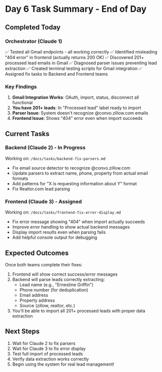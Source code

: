 # Day 6 Task Summary - End of Day

## Completed Today

### Orchestrator (Claude 1)
✅ Tested all Gmail endpoints - all working correctly
✅ Identified misleading "404 error" in frontend (actually returns 200 OK)
✅ Discovered 201+ processed lead emails in Gmail
✅ Diagnosed parser issues preventing lead extraction
✅ Created terminal testing scripts for Gmail integration
✅ Assigned fix tasks to Backend and Frontend teams

### Key Findings
1. **Gmail Integration Works**: OAuth, import, status, disconnect all functional
2. **You have 201+ leads**: In "Processed lead" label ready to import
3. **Parser Issue**: System doesn't recognize @convo.zillow.com emails
4. **Frontend Issue**: Shows "404" error even when import succeeds

## Current Tasks

### Backend (Claude 2) - In Progress
Working on: `/docs/tasks/backend-fix-parsers.md`
- Fix email source detector to recognize @convo.zillow.com
- Update parsers to extract name, phone, property from actual email formats
- Add patterns for "X is requesting information about Y" format
- Fix Realtor.com lead parsing

### Frontend (Claude 3) - Assigned
Working on: `/docs/tasks/frontend-fix-error-display.md`
- Fix error message showing "404" when import actually succeeds
- Improve error handling to show actual backend messages
- Display import results even when parsing fails
- Add helpful console output for debugging

## Expected Outcomes

Once both teams complete their fixes:
1. Frontend will show correct success/error messages
2. Backend will parse leads correctly extracting:
   - Lead name (e.g., "Ernestine Griffin")
   - Phone number (for deduplication)
   - Email address
   - Property address
   - Source (zillow, realtor, etc.)
3. You'll be able to import all 201+ processed leads with proper data extraction

## Next Steps

1. Wait for Claude 2 to fix parsers
2. Wait for Claude 3 to fix error display
3. Test full import of processed leads
4. Verify data extraction works correctly
5. Begin using the system for real lead management!